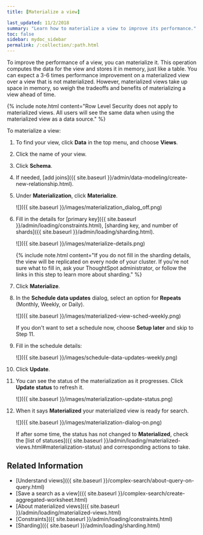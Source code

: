```yaml
---
title: [Materialize a view]

last_updated: 11/2/2018
summary: "Learn how to materialize a view to improve its performance."
toc: false
sidebar: mydoc_sidebar
permalink: /:collection/:path.html
---
```


To improve the performance of a view, you can materialize it. This operation computes the data for the view and stores it in memory, just like a table. You can expect a 3-6 times performance improvement on a materialized view over a view that is not materialized. However, materialized views take up space in memory, so weigh the tradeoffs and benefits of materializing a view ahead of time.

{% include note.html content="Row Level Security does not apply to materialized views. All users will see the same data when using the materialized view as a data source." %}

To materialize a view:

1. To find your view, click **Data** in the top menu, and choose **Views**.

2. Click the name of your view.

3. Click **Schema**.

4. If needed, [add joins]({{ site.baseurl }}/admin/data-modeling/create-new-relationship.html).

5. Under **Materialization**, click **Materialize**.

   ![]({{ site.baseurl }}/images/materialization_dialog_off.png)

6. Fill in the details for [primary key]({{ site.baseurl }}/admin/loading/constraints.html), [sharding key, and number of shards]({{ site.baseurl }}/admin/loading/sharding.html).

   ![]({{ site.baseurl }}/images/materialize-details.png)

   {% include note.html content="If you do not fill in the sharding details, the view will be replicated on every node of your cluster. If you're not sure what to fill in, ask your ThoughtSpot administrator, or follow the links in this step to learn more about sharding." %}

7. Click **Materialize**.

8. In the **Schedule data updates** dialog, select an option for **Repeats** (Monthly, Weekly, or Daily).

   ![]({{ site.baseurl }}/images/materialized-view-sched-weekly.png)

   If you don't want to set a schedule now, choose **Setup later** and skip to Step 11.

9. Fill in the schedule details:

   ![]({{ site.baseurl }}/images/schedule-data-updates-weekly.png)

10. Click **Update**.

11. You can see the status of the materialization as it progresses. Click **Update status** to refresh it.

    ![]({{ site.baseurl }}/images/materialization-update-status.png)

12. When it says **Materialized** your materialized view is ready for search.

    ![]({{ site.baseurl }}/images/materialization-dialog-on.png)

    If after some time, the status has not changed to **Materialized**, check the [list of statuses]({{ site.baseurl }}/admin/loading/materialized-views.html#materialization-status) and corresponding actions to take.

## Related Information

-   [Understand views]({{ site.baseurl }}/complex-search/about-query-on-query.html)  
-   [Save a search as a view]({{ site.baseurl }}/complex-search/create-aggregated-worksheet.html)
-   [About materialized views]({{ site.baseurl }}/admin/loading/materialized-views.html)
-   [Constraints]({{ site.baseurl }}/admin/loading/constraints.html)
-   [Sharding]({{ site.baseurl }}/admin/loading/sharding.html)
